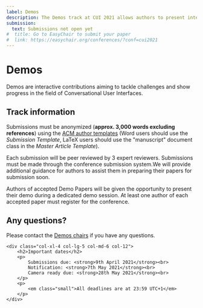 ```yaml
---
label: Demos
description: The Demos track at CUI 2021 allows authors to present interactive contributions aiming to tackle challenges and show progress in the field of Conversational User Interfaces. 
submission:
  text: Submissions not open yet
#  title: Go to EasyChair to submit your paper
#  link: https://easychair.org/conferences/?conf=cui2021
---
```


# Demos

Demos are interactive contributions aiming to tackle challenges and show progress in the field of Conversational User Interfaces. 

<div class="row">
	<div class="col-xl-8 col-lg-7 col-md-6 col-12">
		<h2>Track information</h2>
		<p>
			Submissions must be anonymized (<strong>approx. 3,000 words excluding references</strong>) using the <a href="https://www.acm.org/publications/taps/word-template-workflow#h-2.-the-workflow-and-templates" title="ACM template information">ACM author templates</a> (Word users should use the <em>Submission Template</em>, LaTeX users should use the "manuscript" document class in the <em>Master Article Template</em>).
		</p>
		<p>
			Each submission will be peer reviewed by 3 expert reviewers. Submissions must be made through the conference submission system.We will provide additional guidance for authors to assist them in preparing their papers for submission soon.
		</p>
		<p>
			Authors of accepted Demo Papers will be given the opportunity to present their demo during a dedicated demo session. At least one author of each accepted paper must register for the conference.
		</p>
		<h2>Any questions?</h2>
		<p>
			Please contact the <a href="https://spamty.eu/show/v6/439/25bd933bfedaf450f74c416c/" title="Retrieve the email address for the Demos chairs">Demos chairs</a> if you have any questions.
		</p>
	</div>

	<div class="col-xl-4 col-lg-5 col-md-6 col-12">
		<h2>Important dates</h2>
		<p>
			Submissions due: <strong>9th April 2021</strong><br>
			Notification: <strong>7th May 2021</strong><br>
			Camera ready due: <strong>28th May 2021</strong><br>
		</p>
		<p>
			<em class="small">All deadlines are at 23:59 UTC+1</em>
		</p>
	</div>
</div>